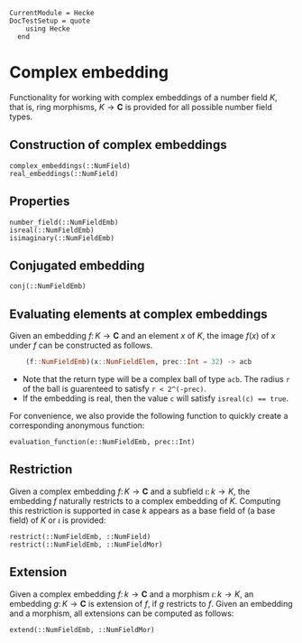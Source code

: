 ```@meta
CurrentModule = Hecke
DocTestSetup = quote
    using Hecke
  end
```

# Complex embedding

Functionality for working with complex embeddings of a number field $K$,
that is, ring morphisms, $K \to \mathbf{C}$ is provided for all possible
number field types.

## Construction of complex embeddings

```@docs
complex_embeddings(::NumField)
real_embeddings(::NumField)
```

## Properties

```@docs
number_field(::NumFieldEmb)
isreal(::NumFieldEmb)
isimaginary(::NumFieldEmb)
```

## Conjugated embedding

```@docs
conj(::NumFieldEmb)
```

## Evaluating elements at complex embeddings

Given an embedding $f \colon K \to \mathbf{C}$ and an element $x$ of $K$,
the image $f(x)$ of $x$ under $f$ can be constructed as follows.

```julia
    (f::NumFieldEmb)(x::NumFieldElem, prec::Int = 32) -> acb
```

  - Note that the return type will be a complex ball of type `acb`. The radius `r` of the ball is guarenteed to satisfy `r < 2^(-prec)`.
  - If the embedding is real, then the value `c` will satisfy `isreal(c) == true`.

For convenience, we also provide the following function to quickly create a corresponding
anonymous function:

```@docs
evaluation_function(e::NumFieldEmb, prec::Int)
```

## Restriction

Given a complex embedding $f \colon K \to \mathbf{C}$ and a subfield $\iota \colon k \to K$, the embedding
$f$ naturally restricts to a complex embedding of $K$. Computing this restriction is supported in case $k$ appears
as a base field of (a base field) of $K$ or $\iota$ is provided:

```@docs
restrict(::NumFieldEmb, ::NumField)
restrict(::NumFieldEmb, ::NumFieldMor)
```

## Extension

Given a complex embedding $f \colon k \to \mathbf{C}$ and a morphism $\iota \colon k \to K$, an embedding $g \colon K \to \mathbf{C}$ is extension of $f$, if $g$ restricts to $f$. Given an embedding and a morphism,
all extensions can be computed as follows:

```@docs
extend(::NumFieldEmb, ::NumFieldMor)
```
